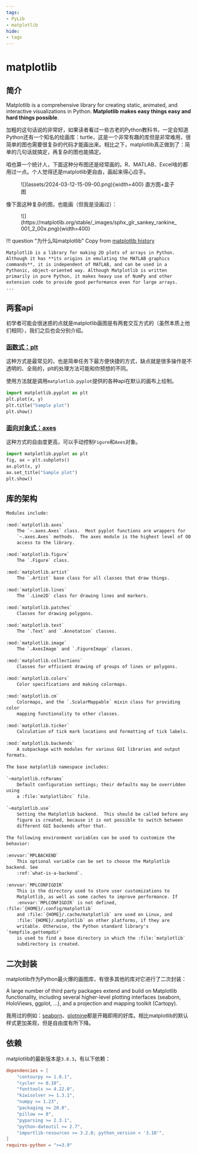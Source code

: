```yaml
---
tags:
- PyLib
- matplotlib
hide:
- tags
---
```


# matplotlib

## 简介

Matplotlib is a comprehensive library for creating static, animated, and interactive visualizations in Python. **Matplotlib makes easy things easy and hard things possible**.

加粗的这句话说的非常好，如果读者看过一些古老的Python教科书，一定会知道Python还有一个知名的绘画库：turtle，这是一个非常有趣的库但是非常难用，很简单的图也需要很复杂的代码才能画出来。相比之下，matplotlib真正做到了：简单的几句话就搞定，再复杂的图也能搞定。

咱也算一个统计人，下面这种分布图还是经常画的。R、MATLAB、Excel啥的都用过一点。个人觉得还是matplotlib更自由，画起来得心应手。
<figure markdown>
![](assets/2024-03-12-15-09-00.png){width=400}
<caption>直方图+盒子图</caption>
</figure>

像下面这种复杂的图，也能画（但我是没画过）：

<figure markdown>
![](https://matplotlib.org/stable/_images/sphx_glr_sankey_rankine_001_2_00x.png){width=400}
</figure>

!!! question "为什么叫matplotlib"
    Copy from [matplotlib history](https://matplotlib.org/stable/users/project/history.html)

    Matplotlib is a library for making 2D plots of arrays in Python. Although it has **its origins in emulating the MATLAB graphics commands**, it is independent of MATLAB, and can be used in a Pythonic, object-oriented way. Although Matplotlib is written primarily in pure Python, it makes heavy use of NumPy and other extension code to provide good performance even for large arrays.
    ...

## 两套api
初学者可能会很迷惑的点就是matplotlib画图是有两套交互方式的（虽然本质上他们相同），我们之后也会分别介绍。
### [函数式：plt](./plt)
这种方式是最常见的，也是简单任务下最方便快捷的方式，缺点就是很多操作是不透明的、全局的，plt的处理方法可能和你预想的不同。

使用方法就是调用`matplotlib.pyplot`提供的各种api在默认的画布上绘制。
```python
import matplotlib.pyplot as plt
plt.plot(x, y)
plt.title("Sample plot")
plt.show()
```
### [面向对象式：axes](./subplots)
这种方式的自由度更高，可以手动控制`Figure`和`Axes`对象。
```python
import matplotlib.pyplot as plt
fig, ax = plt.subplots()
ax.plot(x, y)
ax.set_title("Sample plot")
plt.show()
```
## 库的架构

```
Modules include:

:mod:`matplotlib.axes`
    The `~.axes.Axes` class.  Most pyplot functions are wrappers for
    `~.axes.Axes` methods.  The axes module is the highest level of OO
    access to the library.

:mod:`matplotlib.figure`
    The `.Figure` class.

:mod:`matplotlib.artist`
    The `.Artist` base class for all classes that draw things.

:mod:`matplotlib.lines`
    The `.Line2D` class for drawing lines and markers.

:mod:`matplotlib.patches`
    Classes for drawing polygons.

:mod:`matplotlib.text`
    The `.Text` and `.Annotation` classes.

:mod:`matplotlib.image`
    The `.AxesImage` and `.FigureImage` classes.

:mod:`matplotlib.collections`
    Classes for efficient drawing of groups of lines or polygons.

:mod:`matplotlib.colors`
    Color specifications and making colormaps.

:mod:`matplotlib.cm`
    Colormaps, and the `.ScalarMappable` mixin class for providing color
    mapping functionality to other classes.

:mod:`matplotlib.ticker`
    Calculation of tick mark locations and formatting of tick labels.

:mod:`matplotlib.backends`
    A subpackage with modules for various GUI libraries and output formats.

The base matplotlib namespace includes:

`~matplotlib.rcParams`
    Default configuration settings; their defaults may be overridden using
    a :file:`matplotlibrc` file.

`~matplotlib.use`
    Setting the Matplotlib backend.  This should be called before any
    figure is created, because it is not possible to switch between
    different GUI backends after that.

The following environment variables can be used to customize the behavior:

:envvar:`MPLBACKEND`
    This optional variable can be set to choose the Matplotlib backend. See
    :ref:`what-is-a-backend`.

:envvar:`MPLCONFIGDIR`
    This is the directory used to store user customizations to
    Matplotlib, as well as some caches to improve performance. If
    :envvar:`MPLCONFIGDIR` is not defined, :file:`{HOME}/.config/matplotlib`
    and :file:`{HOME}/.cache/matplotlib` are used on Linux, and
    :file:`{HOME}/.matplotlib` on other platforms, if they are
    writable. Otherwise, the Python standard library's `tempfile.gettempdir`
    is used to find a base directory in which the :file:`matplotlib`
    subdirectory is created.
```

## 二次封装
matplotlib作为Python最火爆的画图库，有很多其他的库对它进行了二次封装：

A large number of third party packages extend and build on Matplotlib functionality, including several higher-level plotting interfaces (seaborn, HoloViews, ggplot, ...), and a projection and mapping toolkit (Cartopy).

我用过的例如：[seaborn](https://seaborn.pydata.org/)、[plotnine](https://plotnine.readthedocs.io/en/stable/)都是开箱即用的好库。相比matplotlib的默认样式更加美观，但是自由度有所下降。

## 依赖
matplotlib的最新版本是`3.8.3`，有以下依赖：
```toml
dependencies = [
    "contourpy >= 1.0.1",
    "cycler >= 0.10",
    "fonttools >= 4.22.0",
    "kiwisolver >= 1.3.1",
    "numpy >= 1.23",
    "packaging >= 20.0",
    "pillow >= 8",
    "pyparsing >= 2.3.1",
    "python-dateutil >= 2.7",
    "importlib-resources >= 3.2.0; python_version < '3.10'",
]
requires-python = ">=3.9"
```